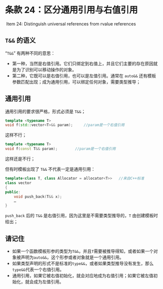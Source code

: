 # 条款 24：区分通用引用与右值引用

​		Item 24: Distinguish universal references from rvalue references

## `T&&` 的语义

“`T&&`” 有两种不同的意思：

- 第一种，当然是右值引用。它们只绑定到右值上，并且它们主要的存在原因就是为了识别可以移动操作的对象。
- 第二种，它既可以是右值引用，也可以是左值引用。通常在 `auto&&` 还有模板参数匹配出现；成为通用引用，可以绑定任何对象，需要类型推导；



## 通用引用

通用引用的要求很严格，形式必须是 `T&&`；

```c++
template <typename T>
void f(std::vector<T>&& param);     //param是一个右值引用
```

这样不行；

```c++
template <typename T>
void f(const T&& param);        //param是一个右值引用
```

这样还是不行；

但有时模板出现了 `T&&` 不代表一定是通用引用：

````c++
template<class T, class Allocator = allocator<T>>   //来自C++标准
class vector
{
public:
    void push_back(T&& x);
    …
}
````

`push_back` 后的 `T&&` 是右值引用，因为这里是不需要类型推导的，`T` 由创建模板时给出；



## 请记住

- 如果一个函数模板形参的类型为`T&&`，并且`T`需要被推导得知，或者如果一个对象被声明为`auto&&`，这个形参或者对象就是一个通用引用。
- 如果类型声明的形式不是标准的`type&&`，或者如果类型推导没有发生，那么`type&&`代表一个右值引用。
- 通用引用，如果它被右值初始化，就会对应地成为右值引用；如果它被左值初始化，就会成为左值引用。


